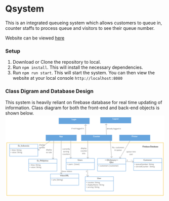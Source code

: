 # Qsystem
This is an integrated queueing system which allows customers to queue in, counter staffs to process queue and visitors to see their queue number.

Website can be viewed [here](https://qsystem-71527.firebaseapp.com) 

### Setup 
1. Download or Clone the repository to local. 
2. Run `npm install`. This will install the necessary dependencies.
3. Run `npm run start`. This will start the system. You can then view the website at your local console `http://localhost:8080`

### Class Digram and Database Design
This system is heavily reliant on firebase database for real time updating of information.
Class diagram for both the front-end and back-end objects is shown below.
![alt-text](./Qsystem.jpg)
